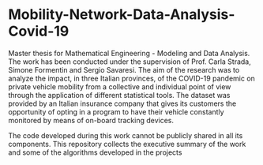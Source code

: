 # Mobility-Network-Data-Analysis-Covid-19

Master thesis for Mathematical Engineering - Modeling and Data Analysis. The work has been conducted under the supervision of Prof. Carla Strada, Simone Formentin and Sergio Savaresi. The aim of the research was to analyze the impact, in three Italian provinces, of the COVID-19 pandemic on private vehicle mobility from a collective and individual point of view through the application of different statistical tools. The dataset was provided by an Italian insurance company that gives its customers the opportunity of opting in a program to have their vehicle constantly monitored by means of on-board tracking devices. 

The code developed during this work cannot be publicly shared in all its components. This repository collects the executive summary of the work and some of the algorithms developed in the projects 
